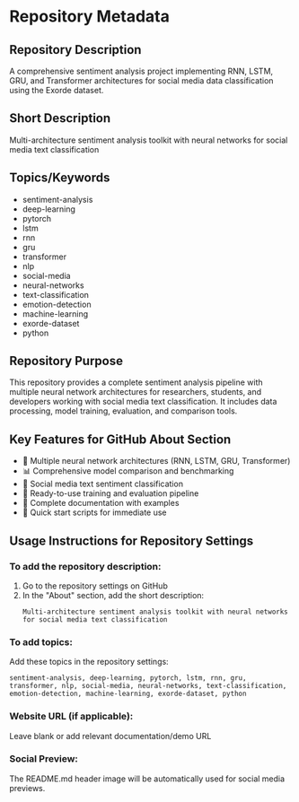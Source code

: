 # Repository Metadata

## Repository Description
A comprehensive sentiment analysis project implementing RNN, LSTM, GRU, and Transformer architectures for social media data classification using the Exorde dataset.

## Short Description
Multi-architecture sentiment analysis toolkit with neural networks for social media text classification

## Topics/Keywords
- sentiment-analysis
- deep-learning
- pytorch
- lstm
- rnn
- gru
- transformer
- nlp
- social-media
- neural-networks
- text-classification
- emotion-detection
- machine-learning
- exorde-dataset
- python

## Repository Purpose
This repository provides a complete sentiment analysis pipeline with multiple neural network architectures for researchers, students, and developers working with social media text classification. It includes data processing, model training, evaluation, and comparison tools.

## Key Features for GitHub About Section
- 🧠 Multiple neural network architectures (RNN, LSTM, GRU, Transformer)
- 📊 Comprehensive model comparison and benchmarking
- 📱 Social media text sentiment classification
- 🔧 Ready-to-use training and evaluation pipeline
- 📖 Complete documentation with examples
- 🚀 Quick start scripts for immediate use

## Usage Instructions for Repository Settings

### To add the repository description:
1. Go to the repository settings on GitHub
2. In the "About" section, add the short description:
   ```
   Multi-architecture sentiment analysis toolkit with neural networks for social media text classification
   ```

### To add topics:
Add these topics in the repository settings:
```
sentiment-analysis, deep-learning, pytorch, lstm, rnn, gru, transformer, nlp, social-media, neural-networks, text-classification, emotion-detection, machine-learning, exorde-dataset, python
```

### Website URL (if applicable):
Leave blank or add relevant documentation/demo URL

### Social Preview:
The README.md header image will be automatically used for social media previews.